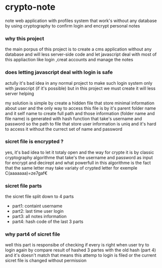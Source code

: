 # crypto-note
note web application with profiles system that work's without any database by using cryptography to confirm login and encrypt personal notes




### why this project
the main porpus of this project is to create a cms application without any database and will less server-side code
and let javascript deal with most of this appliaction like login ,creat accounts and manage the notes

### does letting javascript deal with login is safe
actully it's bad idea in any normal project to make such login system only with javascript (if it's possible)
but in this project we must create it will less server helping

my solution is simple by create a hidden file that store minimal information about user and the only way to access this file is 
by it's parent folder name and it self name to create full path
and those information (folder name and file name) is generated with hash function that take's username and password 
so the path to file that store user information is uniq and it's hard to access it without the currect set of name and password

### sicret file is encrypted ?
yes, it's bad idea to let it totaly open and the way for crypte it is by classic cryptography algorithme
that take's the username and password as input for encrypt and decirept and what powerfull in this  algorithme
is the fact that the same letter may take variaty of crypted letter for exemple C(aaaaaaa)=ze7gaf€

### sicret file parts
the sicret file split down to 4 parts  
- part1: containt username
- part2: last time user login
- part3: all notes information
- part4: hash code of the last 3 parts

### why part4 of sicret file
well this part is responsibe of checking if every is right when user try to login again by compare 
result of hashed 3 partes with the old hash (part 4) and it's doesn't match that means this attemp to login
is filed or the current sicret file is changed without permission


